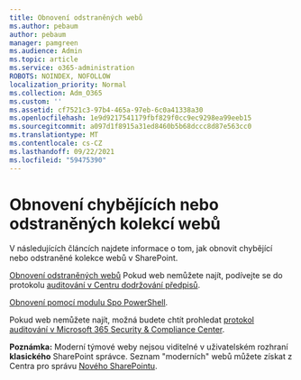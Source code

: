 ```yaml
---
title: Obnovení odstraněných webů
ms.author: pebaum
author: pebaum
manager: pamgreen
ms.audience: Admin
ms.topic: article
ms.service: o365-administration
ROBOTS: NOINDEX, NOFOLLOW
localization_priority: Normal
ms.collection: Adm_O365
ms.custom: ''
ms.assetid: cf7521c3-97b4-465a-97eb-6c0a41338a30
ms.openlocfilehash: 1e9d9217541179fbf829f0cc9ec9298ea99eeb15
ms.sourcegitcommit: a097d1f8915a31ed8460b5b68dccc8d87e563cc0
ms.translationtype: MT
ms.contentlocale: cs-CZ
ms.lasthandoff: 09/22/2021
ms.locfileid: "59475390"
---
```

# <a name="recover-missing-or-deleted-site-collections"></a>Obnovení chybějících nebo odstraněných kolekcí webů

V následujících článcích najdete informace o tom, jak obnovit chybějící nebo odstraněné kolekce webů v SharePoint.

[Obnovení odstraněných webů](https://docs.microsoft.com/sharepoint/restore-deleted-site-collection) Pokud web nemůžete najít, podívejte se do protokolu [auditování v Centru dodržování předpisů](https://docs.microsoft.com/microsoft-365/compliance/search-the-audit-log-in-security-and-compliance).


[Obnovení pomocí modulu Spo PowerShell](https://support.office.com/article/Introduction-to-the-SharePoint-Online-Management-Shell-C16941C3-19B4-4710-8056-34C034493429).

Pokud web nemůžete najít, možná budete chtít prohledat [protokol auditování v Microsoft 365 Security &amp; Compliance Center](https://docs.microsoft.com/microsoft-365/compliance/search-the-audit-log-in-security-and-compliance).

**Poznámka:** Moderní týmové weby nejsou viditelné v uživatelském rozhraní **klasického** SharePoint správce. Seznam "moderních" webů můžete získat z Centra pro správu [Nového SharePointu](https://docs.microsoft.com/sharepoint/get-started-new-admin-center).


